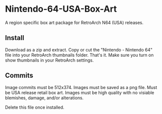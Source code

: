 # Nintendo-64-USA-Box-Art
A region specific box art package for RetroArch N64 (USA) releases.

## Install
Download as a zip and extract. Copy or cut the "Nintendo - Nintendo 64" file into your RetroArch thumbnails folder. That's it.
Make sure you turn on show thumbnails in your RetroArch settings.

## Commits
Image commits must be 512x374.
Images must be saved as a png file.
Must be USA release retail box art.
Images must be high quality with no visiable blemishes, damage, and/or alterations.

Delete this file once installed.
